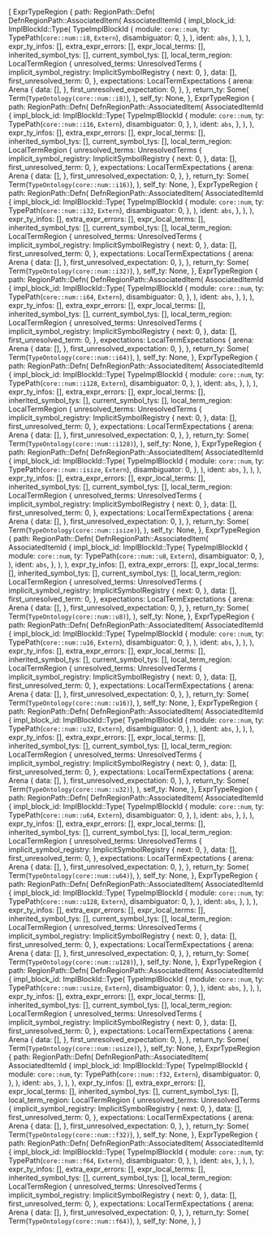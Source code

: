[
    ExprTypeRegion {
        path: RegionPath::Defn(
            DefnRegionPath::AssociatedItem(
                AssociatedItemId {
                    impl_block_id: ImplBlockId::Type(
                        TypeImplBlockId {
                            module: `core::num`,
                            ty: TypePath(`core::num::i8`, `Extern`),
                            disambiguator: 0,
                        },
                    ),
                    ident: `abs`,
                },
            ),
        ),
        expr_ty_infos: [],
        extra_expr_errors: [],
        expr_local_terms: [],
        inherited_symbol_tys: [],
        current_symbol_tys: [],
        local_term_region: LocalTermRegion {
            unresolved_terms: UnresolvedTerms {
                implicit_symbol_registry: ImplicitSymbolRegistry {
                    next: 0,
                },
                data: [],
                first_unresolved_term: 0,
            },
            expectations: LocalTermExpectations {
                arena: Arena {
                    data: [],
                },
                first_unresolved_expectation: 0,
            },
        },
        return_ty: Some(
            Term(`TypeOntology(core::num::i8)`),
        ),
        self_ty: None,
    },
    ExprTypeRegion {
        path: RegionPath::Defn(
            DefnRegionPath::AssociatedItem(
                AssociatedItemId {
                    impl_block_id: ImplBlockId::Type(
                        TypeImplBlockId {
                            module: `core::num`,
                            ty: TypePath(`core::num::i16`, `Extern`),
                            disambiguator: 0,
                        },
                    ),
                    ident: `abs`,
                },
            ),
        ),
        expr_ty_infos: [],
        extra_expr_errors: [],
        expr_local_terms: [],
        inherited_symbol_tys: [],
        current_symbol_tys: [],
        local_term_region: LocalTermRegion {
            unresolved_terms: UnresolvedTerms {
                implicit_symbol_registry: ImplicitSymbolRegistry {
                    next: 0,
                },
                data: [],
                first_unresolved_term: 0,
            },
            expectations: LocalTermExpectations {
                arena: Arena {
                    data: [],
                },
                first_unresolved_expectation: 0,
            },
        },
        return_ty: Some(
            Term(`TypeOntology(core::num::i16)`),
        ),
        self_ty: None,
    },
    ExprTypeRegion {
        path: RegionPath::Defn(
            DefnRegionPath::AssociatedItem(
                AssociatedItemId {
                    impl_block_id: ImplBlockId::Type(
                        TypeImplBlockId {
                            module: `core::num`,
                            ty: TypePath(`core::num::i32`, `Extern`),
                            disambiguator: 0,
                        },
                    ),
                    ident: `abs`,
                },
            ),
        ),
        expr_ty_infos: [],
        extra_expr_errors: [],
        expr_local_terms: [],
        inherited_symbol_tys: [],
        current_symbol_tys: [],
        local_term_region: LocalTermRegion {
            unresolved_terms: UnresolvedTerms {
                implicit_symbol_registry: ImplicitSymbolRegistry {
                    next: 0,
                },
                data: [],
                first_unresolved_term: 0,
            },
            expectations: LocalTermExpectations {
                arena: Arena {
                    data: [],
                },
                first_unresolved_expectation: 0,
            },
        },
        return_ty: Some(
            Term(`TypeOntology(core::num::i32)`),
        ),
        self_ty: None,
    },
    ExprTypeRegion {
        path: RegionPath::Defn(
            DefnRegionPath::AssociatedItem(
                AssociatedItemId {
                    impl_block_id: ImplBlockId::Type(
                        TypeImplBlockId {
                            module: `core::num`,
                            ty: TypePath(`core::num::i64`, `Extern`),
                            disambiguator: 0,
                        },
                    ),
                    ident: `abs`,
                },
            ),
        ),
        expr_ty_infos: [],
        extra_expr_errors: [],
        expr_local_terms: [],
        inherited_symbol_tys: [],
        current_symbol_tys: [],
        local_term_region: LocalTermRegion {
            unresolved_terms: UnresolvedTerms {
                implicit_symbol_registry: ImplicitSymbolRegistry {
                    next: 0,
                },
                data: [],
                first_unresolved_term: 0,
            },
            expectations: LocalTermExpectations {
                arena: Arena {
                    data: [],
                },
                first_unresolved_expectation: 0,
            },
        },
        return_ty: Some(
            Term(`TypeOntology(core::num::i64)`),
        ),
        self_ty: None,
    },
    ExprTypeRegion {
        path: RegionPath::Defn(
            DefnRegionPath::AssociatedItem(
                AssociatedItemId {
                    impl_block_id: ImplBlockId::Type(
                        TypeImplBlockId {
                            module: `core::num`,
                            ty: TypePath(`core::num::i128`, `Extern`),
                            disambiguator: 0,
                        },
                    ),
                    ident: `abs`,
                },
            ),
        ),
        expr_ty_infos: [],
        extra_expr_errors: [],
        expr_local_terms: [],
        inherited_symbol_tys: [],
        current_symbol_tys: [],
        local_term_region: LocalTermRegion {
            unresolved_terms: UnresolvedTerms {
                implicit_symbol_registry: ImplicitSymbolRegistry {
                    next: 0,
                },
                data: [],
                first_unresolved_term: 0,
            },
            expectations: LocalTermExpectations {
                arena: Arena {
                    data: [],
                },
                first_unresolved_expectation: 0,
            },
        },
        return_ty: Some(
            Term(`TypeOntology(core::num::i128)`),
        ),
        self_ty: None,
    },
    ExprTypeRegion {
        path: RegionPath::Defn(
            DefnRegionPath::AssociatedItem(
                AssociatedItemId {
                    impl_block_id: ImplBlockId::Type(
                        TypeImplBlockId {
                            module: `core::num`,
                            ty: TypePath(`core::num::isize`, `Extern`),
                            disambiguator: 0,
                        },
                    ),
                    ident: `abs`,
                },
            ),
        ),
        expr_ty_infos: [],
        extra_expr_errors: [],
        expr_local_terms: [],
        inherited_symbol_tys: [],
        current_symbol_tys: [],
        local_term_region: LocalTermRegion {
            unresolved_terms: UnresolvedTerms {
                implicit_symbol_registry: ImplicitSymbolRegistry {
                    next: 0,
                },
                data: [],
                first_unresolved_term: 0,
            },
            expectations: LocalTermExpectations {
                arena: Arena {
                    data: [],
                },
                first_unresolved_expectation: 0,
            },
        },
        return_ty: Some(
            Term(`TypeOntology(core::num::isize)`),
        ),
        self_ty: None,
    },
    ExprTypeRegion {
        path: RegionPath::Defn(
            DefnRegionPath::AssociatedItem(
                AssociatedItemId {
                    impl_block_id: ImplBlockId::Type(
                        TypeImplBlockId {
                            module: `core::num`,
                            ty: TypePath(`core::num::u8`, `Extern`),
                            disambiguator: 0,
                        },
                    ),
                    ident: `abs`,
                },
            ),
        ),
        expr_ty_infos: [],
        extra_expr_errors: [],
        expr_local_terms: [],
        inherited_symbol_tys: [],
        current_symbol_tys: [],
        local_term_region: LocalTermRegion {
            unresolved_terms: UnresolvedTerms {
                implicit_symbol_registry: ImplicitSymbolRegistry {
                    next: 0,
                },
                data: [],
                first_unresolved_term: 0,
            },
            expectations: LocalTermExpectations {
                arena: Arena {
                    data: [],
                },
                first_unresolved_expectation: 0,
            },
        },
        return_ty: Some(
            Term(`TypeOntology(core::num::u8)`),
        ),
        self_ty: None,
    },
    ExprTypeRegion {
        path: RegionPath::Defn(
            DefnRegionPath::AssociatedItem(
                AssociatedItemId {
                    impl_block_id: ImplBlockId::Type(
                        TypeImplBlockId {
                            module: `core::num`,
                            ty: TypePath(`core::num::u16`, `Extern`),
                            disambiguator: 0,
                        },
                    ),
                    ident: `abs`,
                },
            ),
        ),
        expr_ty_infos: [],
        extra_expr_errors: [],
        expr_local_terms: [],
        inherited_symbol_tys: [],
        current_symbol_tys: [],
        local_term_region: LocalTermRegion {
            unresolved_terms: UnresolvedTerms {
                implicit_symbol_registry: ImplicitSymbolRegistry {
                    next: 0,
                },
                data: [],
                first_unresolved_term: 0,
            },
            expectations: LocalTermExpectations {
                arena: Arena {
                    data: [],
                },
                first_unresolved_expectation: 0,
            },
        },
        return_ty: Some(
            Term(`TypeOntology(core::num::u16)`),
        ),
        self_ty: None,
    },
    ExprTypeRegion {
        path: RegionPath::Defn(
            DefnRegionPath::AssociatedItem(
                AssociatedItemId {
                    impl_block_id: ImplBlockId::Type(
                        TypeImplBlockId {
                            module: `core::num`,
                            ty: TypePath(`core::num::u32`, `Extern`),
                            disambiguator: 0,
                        },
                    ),
                    ident: `abs`,
                },
            ),
        ),
        expr_ty_infos: [],
        extra_expr_errors: [],
        expr_local_terms: [],
        inherited_symbol_tys: [],
        current_symbol_tys: [],
        local_term_region: LocalTermRegion {
            unresolved_terms: UnresolvedTerms {
                implicit_symbol_registry: ImplicitSymbolRegistry {
                    next: 0,
                },
                data: [],
                first_unresolved_term: 0,
            },
            expectations: LocalTermExpectations {
                arena: Arena {
                    data: [],
                },
                first_unresolved_expectation: 0,
            },
        },
        return_ty: Some(
            Term(`TypeOntology(core::num::u32)`),
        ),
        self_ty: None,
    },
    ExprTypeRegion {
        path: RegionPath::Defn(
            DefnRegionPath::AssociatedItem(
                AssociatedItemId {
                    impl_block_id: ImplBlockId::Type(
                        TypeImplBlockId {
                            module: `core::num`,
                            ty: TypePath(`core::num::u64`, `Extern`),
                            disambiguator: 0,
                        },
                    ),
                    ident: `abs`,
                },
            ),
        ),
        expr_ty_infos: [],
        extra_expr_errors: [],
        expr_local_terms: [],
        inherited_symbol_tys: [],
        current_symbol_tys: [],
        local_term_region: LocalTermRegion {
            unresolved_terms: UnresolvedTerms {
                implicit_symbol_registry: ImplicitSymbolRegistry {
                    next: 0,
                },
                data: [],
                first_unresolved_term: 0,
            },
            expectations: LocalTermExpectations {
                arena: Arena {
                    data: [],
                },
                first_unresolved_expectation: 0,
            },
        },
        return_ty: Some(
            Term(`TypeOntology(core::num::u64)`),
        ),
        self_ty: None,
    },
    ExprTypeRegion {
        path: RegionPath::Defn(
            DefnRegionPath::AssociatedItem(
                AssociatedItemId {
                    impl_block_id: ImplBlockId::Type(
                        TypeImplBlockId {
                            module: `core::num`,
                            ty: TypePath(`core::num::u128`, `Extern`),
                            disambiguator: 0,
                        },
                    ),
                    ident: `abs`,
                },
            ),
        ),
        expr_ty_infos: [],
        extra_expr_errors: [],
        expr_local_terms: [],
        inherited_symbol_tys: [],
        current_symbol_tys: [],
        local_term_region: LocalTermRegion {
            unresolved_terms: UnresolvedTerms {
                implicit_symbol_registry: ImplicitSymbolRegistry {
                    next: 0,
                },
                data: [],
                first_unresolved_term: 0,
            },
            expectations: LocalTermExpectations {
                arena: Arena {
                    data: [],
                },
                first_unresolved_expectation: 0,
            },
        },
        return_ty: Some(
            Term(`TypeOntology(core::num::u128)`),
        ),
        self_ty: None,
    },
    ExprTypeRegion {
        path: RegionPath::Defn(
            DefnRegionPath::AssociatedItem(
                AssociatedItemId {
                    impl_block_id: ImplBlockId::Type(
                        TypeImplBlockId {
                            module: `core::num`,
                            ty: TypePath(`core::num::usize`, `Extern`),
                            disambiguator: 0,
                        },
                    ),
                    ident: `abs`,
                },
            ),
        ),
        expr_ty_infos: [],
        extra_expr_errors: [],
        expr_local_terms: [],
        inherited_symbol_tys: [],
        current_symbol_tys: [],
        local_term_region: LocalTermRegion {
            unresolved_terms: UnresolvedTerms {
                implicit_symbol_registry: ImplicitSymbolRegistry {
                    next: 0,
                },
                data: [],
                first_unresolved_term: 0,
            },
            expectations: LocalTermExpectations {
                arena: Arena {
                    data: [],
                },
                first_unresolved_expectation: 0,
            },
        },
        return_ty: Some(
            Term(`TypeOntology(core::num::usize)`),
        ),
        self_ty: None,
    },
    ExprTypeRegion {
        path: RegionPath::Defn(
            DefnRegionPath::AssociatedItem(
                AssociatedItemId {
                    impl_block_id: ImplBlockId::Type(
                        TypeImplBlockId {
                            module: `core::num`,
                            ty: TypePath(`core::num::f32`, `Extern`),
                            disambiguator: 0,
                        },
                    ),
                    ident: `abs`,
                },
            ),
        ),
        expr_ty_infos: [],
        extra_expr_errors: [],
        expr_local_terms: [],
        inherited_symbol_tys: [],
        current_symbol_tys: [],
        local_term_region: LocalTermRegion {
            unresolved_terms: UnresolvedTerms {
                implicit_symbol_registry: ImplicitSymbolRegistry {
                    next: 0,
                },
                data: [],
                first_unresolved_term: 0,
            },
            expectations: LocalTermExpectations {
                arena: Arena {
                    data: [],
                },
                first_unresolved_expectation: 0,
            },
        },
        return_ty: Some(
            Term(`TypeOntology(core::num::f32)`),
        ),
        self_ty: None,
    },
    ExprTypeRegion {
        path: RegionPath::Defn(
            DefnRegionPath::AssociatedItem(
                AssociatedItemId {
                    impl_block_id: ImplBlockId::Type(
                        TypeImplBlockId {
                            module: `core::num`,
                            ty: TypePath(`core::num::f64`, `Extern`),
                            disambiguator: 0,
                        },
                    ),
                    ident: `abs`,
                },
            ),
        ),
        expr_ty_infos: [],
        extra_expr_errors: [],
        expr_local_terms: [],
        inherited_symbol_tys: [],
        current_symbol_tys: [],
        local_term_region: LocalTermRegion {
            unresolved_terms: UnresolvedTerms {
                implicit_symbol_registry: ImplicitSymbolRegistry {
                    next: 0,
                },
                data: [],
                first_unresolved_term: 0,
            },
            expectations: LocalTermExpectations {
                arena: Arena {
                    data: [],
                },
                first_unresolved_expectation: 0,
            },
        },
        return_ty: Some(
            Term(`TypeOntology(core::num::f64)`),
        ),
        self_ty: None,
    },
]